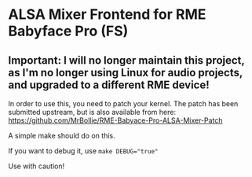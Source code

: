 # ALSA Mixer Frontend for RME Babyface Pro (FS)

## Important: I will no longer maintain this project, as I'm no longer using Linux for audio projects, and upgraded to a different RME device! 

In order to use this, you need to patch your kernel. The patch has been submitted upstream, but is also available from here: https://github.com/MrBollie/RME-Babyace-Pro-ALSA-Mixer-Patch

A simple make should do on this.

If you want to debug it, use `make DEBUG="true"`

Use with caution!

